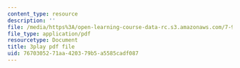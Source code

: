 ```yaml
---
content_type: resource
description: ''
file: /media/https%3A/open-learning-course-data-rc.s3.amazonaws.com/7-91j-foundations-of-computational-and-systems-biology-spring-2014/7670305271aa420379b5a5585cadf087_PdyARRNwi7I.pdf
file_type: application/pdf
resourcetype: Document
title: 3play pdf file
uid: 76703052-71aa-4203-79b5-a5585cadf087
---
```

